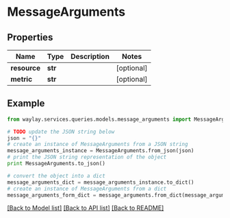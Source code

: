 # MessageArguments


## Properties

Name | Type | Description | Notes
------------ | ------------- | ------------- | -------------
**resource** | **str** |  | [optional] 
**metric** | **str** |  | [optional] 

## Example

```python
from waylay.services.queries.models.message_arguments import MessageArguments

# TODO update the JSON string below
json = "{}"
# create an instance of MessageArguments from a JSON string
message_arguments_instance = MessageArguments.from_json(json)
# print the JSON string representation of the object
print MessageArguments.to_json()

# convert the object into a dict
message_arguments_dict = message_arguments_instance.to_dict()
# create an instance of MessageArguments from a dict
message_arguments_form_dict = message_arguments.from_dict(message_arguments_dict)
```
[[Back to Model list]](../README.md#documentation-for-models) [[Back to API list]](../README.md#documentation-for-api-endpoints) [[Back to README]](../README.md)


